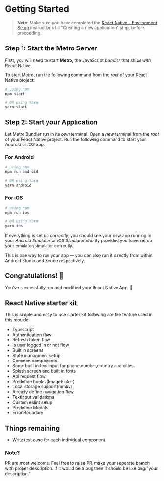 # Getting Started

> **Note**: Make sure you have completed the [React Native - Environment Setup](https://reactnative.dev/docs/environment-setup) instructions till "Creating a new application" step, before proceeding.

## Step 1: Start the Metro Server

First, you will need to start **Metro**, the JavaScript _bundler_ that ships _with_ React Native.

To start Metro, run the following command from the _root_ of your React Native project:

```bash
# using npm
npm start

# OR using Yarn
yarn start
```

## Step 2: Start your Application

Let Metro Bundler run in its _own_ terminal. Open a _new_ terminal from the _root_ of your React Native project. Run the following command to start your _Android_ or _iOS_ app:

### For Android

```bash
# using npm
npm run android

# OR using Yarn
yarn android
```

### For iOS

```bash
# using npm
npm run ios

# OR using Yarn
yarn ios
```

If everything is set up _correctly_, you should see your new app running in your _Android Emulator_ or _iOS Simulator_ shortly provided you have set up your emulator/simulator correctly.

This is one way to run your app — you can also run it directly from within Android Studio and Xcode respectively.

## Congratulations! :tada:

You've successfully run and modified your React Native App. :partying_face:

## React Native starter kit

This is simple and easy to use starter kit following are the feature used in this moulde

- Typescript
- Authentication flow
- Refresh token flow
- Is user logged in or not flow
- Built in screens
- State managment setup
- Common components
- Some built in text input for phone number,country and cities.
- Splash screen and built in fonts
- Api request flow
- Predefine hooks (ImagePicker)
- Local storage support(mmkv)
- Already define navigation flow
- TextInput validations
- Custom eslint setup
- Predefine Modals
- Error Boundary

## Things remaining


- Write test case for each individual component

### Note?

PR are most welcome. Feel free to raise PR. make your seperate branch with proper description. if it would be a bug then it should be like bug/"your description."
